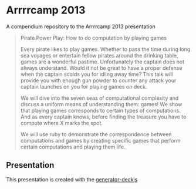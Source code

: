 Arrrrcamp 2013
==============

A compendium repository to the Arrrrcamp 2013 presentation

> Pirate Power Play: How to do computation by playing games
>
> Every pirate likes to play games. Whether to pass the time during
> long sea voyages or entertain fellow pirates around the drinking
> table, games are a wonderful pastime. Unfortunately the captain does
> not always understand. Would it not be great to have a proper
> defense when the captain scolds you for idling away time? This talk
> will provide you with enough gun powder to counter any attack your
> captain launches on you for playing games on deck.
>
> We will dive into the seven seas of computational complexity and
> discuss a uniform means of understanding them: games! We show that
> playing games corresponds to certain types of computations. And as
> every captain knows, before finding the treasure you have to compute
> where X marks the spot.
>
> We will use ruby to demonstrate the correspondence between
> computations and games by creating specific games that perform
> certain computations and playing them life.

Presentation
------------

This presentation is created with the [generator-deckjs][]

[generator-deckjs]: https://npmjs.org/package/generator-deckjs
